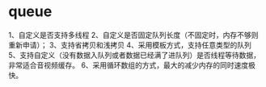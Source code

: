 # queue

1、自定义是否支持多线程
2、自定义是否固定队列长度（不固定时，内存不够则重新申请）；
3、支持省拷贝和浅拷贝
4、采用模板方式，支持任意类型的队列
5、支持自定义（没有数据入队列或者数据已经满了进队列）是否线程等待数据，非常适合音视频缓存。
6、采用循环数组的方式，最大的减少内存的同时速度极快。
